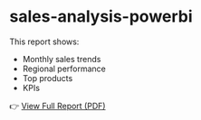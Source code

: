 # sales-analysis-powerbi
This report shows:
- Monthly sales trends
- Regional performance
- Top products
- KPIs

👉 [View Full Report (PDF)](Sales_Analysis_Report.pdf)
